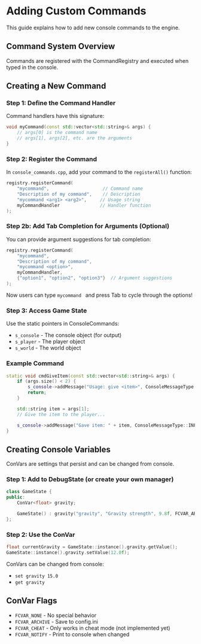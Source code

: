 # Adding Custom Commands

This guide explains how to add new console commands to the engine.

## Command System Overview

Commands are registered with the CommandRegistry and executed when typed in the console.

## Creating a New Command

### Step 1: Define the Command Handler

Command handlers have this signature:
```cpp
void myCommand(const std::vector<std::string>& args) {
    // args[0] is the command name
    // args[1], args[2], etc. are the arguments
}
```

### Step 2: Register the Command

In `console_commands.cpp`, add your command to the `registerAll()` function:

```cpp
registry.registerCommand(
    "mycommand",                    // Command name
    "Description of my command",    // Description
    "mycommand <arg1> <arg2>",     // Usage string
    myCommandHandler               // Handler function
);
```

### Step 2b: Add Tab Completion for Arguments (Optional)

You can provide argument suggestions for tab completion:

```cpp
registry.registerCommand(
    "mycommand",
    "Description of my command",
    "mycommand <option>",
    myCommandHandler,
    {"option1", "option2", "option3"}  // Argument suggestions
);
```

Now users can type `mycommand ` and press Tab to cycle through the options!

### Step 3: Access Game State

Use the static pointers in ConsoleCommands:
- `s_console` - The console object (for output)
- `s_player` - The player object
- `s_world` - The world object

### Example Command

```cpp
static void cmdGiveItem(const std::vector<std::string>& args) {
    if (args.size() < 2) {
        s_console->addMessage("Usage: give <item>", ConsoleMessageType::WARNING);
        return;
    }

    std::string item = args[1];
    // Give the item to the player...

    s_console->addMessage("Gave item: " + item, ConsoleMessageType::INFO);
}
```

## Creating Console Variables

ConVars are settings that persist and can be changed from console.

### Step 1: Add to DebugState (or create your own manager)

```cpp
class GameState {
public:
    ConVar<float> gravity;

    GameState() : gravity("gravity", "Gravity strength", 9.8f, FCVAR_ARCHIVE) {}
};
```

### Step 2: Use the ConVar

```cpp
float currentGravity = GameState::instance().gravity.getValue();
GameState::instance().gravity.setValue(12.0f);
```

ConVars can be changed from console:
- `set gravity 15.0`
- `get gravity`

## ConVar Flags

- `FCVAR_NONE` - No special behavior
- `FCVAR_ARCHIVE` - Save to config.ini
- `FCVAR_CHEAT` - Only works in cheat mode (not implemented yet)
- `FCVAR_NOTIFY` - Print to console when changed
